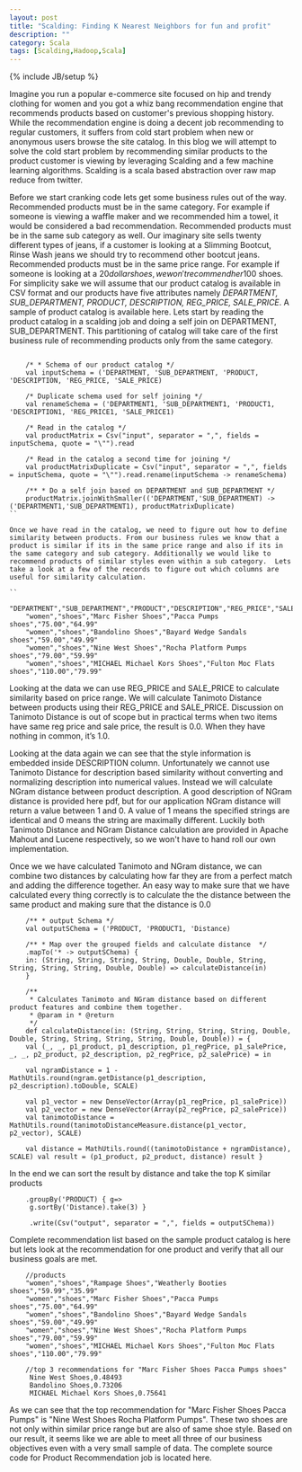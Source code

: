 ```yaml
---
layout: post
title: "Scalding: Finding K Nearest Neighbors for fun and profit"
description: ""
category: Scala
tags: [Scalding,Hadoop,Scala]
---
```

{% include JB/setup %}

Imagine you run a popular e-commerce site focused on hip and trendy clothing for women and you got a whiz bang recommendation engine that recommends products based on customer's previous shopping history.
While the recommendation engine is doing a decent job recommending to regular customers, it suffers from cold start problem when new or anonymous users browse the site catalog.
In this blog we will attempt to solve the cold start problem by recommending similar products to the product customer is viewing by leveraging Scalding and a few machine learning algorithms.
 Scalding is a scala based abstraction over raw map reduce from twitter.

Before we start cranking code lets get some business rules out of the way.
Recommended products must be in the same category. For example if someone is viewing a waffle maker and we recommended him a towel, it would be considered a bad recommendation.
Recommended products must be in the same sub category as well. Our imaginary site sells twenty different types of jeans, if a customer is looking at a Slimming Bootcut, Rinse Wash jeans we should try to recommend other bootcut jeans.
Recommended products must be in the same price range. For example if someone is looking at a $20 dollar shoes, we won't recommend her 100$ shoes.
For simplicity sake we will assume that our product catalog is available in CSV format and our products have five attributes namely *DEPARTMENT, SUB_DEPARTMENT, PRODUCT, DESCRIPTION, REG_PRICE, SALE_PRICE*. A sample of product catalog is available here. Lets start by reading the product catalog in a scalding job and doing a self join on DEPARTMENT, SUB_DEPARTMENT. This partitioning of catalog will take care of the first business rule of recommending products only from the same category.

```

    /* * Schema of our product catalog */
    val inputSchema = ('DEPARTMENT, 'SUB_DEPARTMENT, 'PRODUCT, 'DESCRIPTION, 'REG_PRICE, 'SALE_PRICE)

    /* Duplicate schema used for self joining */
    val renameSchema = ('DEPARTMENT1, 'SUB_DEPARTMENT1, 'PRODUCT1, 'DESCRIPTION1, 'REG_PRICE1, 'SALE_PRICE1)

    /* Read in the catalog */  
    val productMatrix = Csv("input", separator = ",", fields = inputSchema, quote = "\"").read

    /* Read in the catalog a second time for joining */
    val productMatrixDuplicate = Csv("input", separator = ",", fields = inputSchema, quote = "\"").read.rename(inputSchema -> renameSchema)

    /** * Do a self join based on DEPARTMENT and SUB_DEPARTMENT */
    productMatrix.joinWithSmaller(('DEPARTMENT,'SUB_DEPARTMENT) -> ('DEPARTMENT1,'SUB_DEPARTMENT1), productMatrixDuplicate)
``

Once we have read in the catalog, we need to figure out how to define similarity between products. From our business rules we know that a product is similar if its in the same price range and also if its in the same category and sub category. Additionally we would like to recommend products of similar styles even within a sub category.  Lets take a look at a few of the records to figure out which columns are useful for similarity calculation.

``
    "DEPARTMENT","SUB_DEPARTMENT","PRODUCT","DESCRIPTION","REG_PRICE","SALE_PRICE"
    "women","shoes","Marc Fisher Shoes","Pacca Pumps shoes","75.00","64.99"
    "women","shoes","Bandolino Shoes","Bayard Wedge Sandals shoes","59.00","49.99"
    "women","shoes","Nine West Shoes","Rocha Platform Pumps shoes","79.00","59.99"
    "women","shoes","MICHAEL Michael Kors Shoes","Fulton Moc Flats shoes","110.00","79.99"
```

Looking at the data we can use REG_PRICE and SALE_PRICE to calculate similarity based on price range. We will calculate Tanimoto Distance between products using their REG_PRICE and SALE_PRICE. Discussion on Tanimoto Distance is out of scope but in practical terms when two items have same reg price and sale price, the result is 0.0. When they have nothing in common, it’s 1.0.

Looking at the data again we can see that the style information is embedded inside DESCRIPTION column. Unfortunately we cannot use Tanimoto Distance for description based similarity without converting and normalizing description into numerical values. Instead we will calculate NGram distance between product description. A good description of NGram distance is provided here pdf, but for our application NGram distance will return a value between 1 and 0. A value of 1 means the specified strings are identical and 0 means the string are maximally different. Luckily both Tanimoto Distance and NGram Distance calculation are provided in Apache Mahout and Lucene respectively, so we won't have to hand roll our own implementation.

Once we we have calculated Tanimoto and NGram distance, we can combine two distances by calculating how far they are from a perfect match and adding the difference together. An easy way to make sure that we have calculated every thing correctly is to calculate the the distance between the same product and making sure that the distance is 0.0

```
    /** * output Schema */
    val outputSChema = ('PRODUCT, 'PRODUCT1, 'Distance)

    /** * Map over the grouped fields and calculate distance  */
    .mapTo('* -> outputSChema) {
    in: (String, String, String, String, Double, Double, String, String, String, String, Double, Double) => calculateDistance(in)
    }

    /**
     * Calculates Tanimoto and NGram distance based on different product features and combine them together.
     * @param in * @return
     */
    def calculateDistance(in: (String, String, String, String, Double, Double, String, String, String, String, Double, Double)) = {
    val (_, _, p1_product, p1_description, p1_regPrice, p1_salePrice, _, _, p2_product, p2_description, p2_regPrice, p2_salePrice) = in

    val ngramDistance = 1 - MathUtils.round(ngram.getDistance(p1_description, p2_description).toDouble, SCALE)

    val p1_vector = new DenseVector(Array(p1_regPrice, p1_salePrice))
    val p2_vector = new DenseVector(Array(p2_regPrice, p2_salePrice))
    val tanimotoDistance = MathUtils.round(tanimotoDistanceMeasure.distance(p1_vector, p2_vector), SCALE)

    val distance = MathUtils.round((tanimotoDistance + ngramDistance), SCALE) val result = (p1_product, p2_product, distance) result }
```

In the end we can sort the result by distance and take the top K similar products

```
    .groupBy('PRODUCT) { g=>
     g.sortBy('Distance).take(3) }

     .write(Csv("output", separator = ",", fields = outputSChema))
```
Complete recommendation list based on the sample product catalog is here but lets look at the recommendation for one product and verify that all our business goals are met.

```
    //products
    "women","shoes","Rampage Shoes","Weatherly Booties shoes","59.99","35.99"
    "women","shoes","Marc Fisher Shoes","Pacca Pumps shoes","75.00","64.99"
    "women","shoes","Bandolino Shoes","Bayard Wedge Sandals shoes","59.00","49.99"
    "women","shoes","Nine West Shoes","Rocha Platform Pumps shoes","79.00","59.99"
    "women","shoes","MICHAEL Michael Kors Shoes","Fulton Moc Flats shoes","110.00","79.99"

    //top 3 recommendations for "Marc Fisher Shoes Pacca Pumps shoes"
     Nine West Shoes,0.48493
     Bandolino Shoes,0.73206
     MICHAEL Michael Kors Shoes,0.75641

```

As we can see that the top recommendation for "Marc Fisher Shoes Pacca Pumps" is "Nine West Shoes Rocha Platform Pumps". These two shoes are not only within similar price range but are also of same shoe style. Based on our result, it seems like we are able to meet all three of our business objectives even with a very small sample of data. The complete source code for Product Recommendation job is located here.
